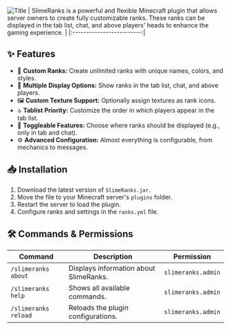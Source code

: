 ![Title](https://github.com/user-attachments/assets/f3524319-1fff-40d1-8fe9-9d07833f8887)
| SlimeRanks is a powerful and flexible Minecraft plugin that allows server owners to create fully customizable ranks. These ranks can be displayed in the tab list, chat, and above players' heads to enhance the gaming experience. |
|:-------------------------:|

## ✨ Features
- 🔹 **Custom Ranks:** Create unlimited ranks with unique names, colors, and styles.
- 📜 **Multiple Display Options:** Show ranks in the tab list, chat, and above players.
- 🖼️ **Custom Texture Support:** Optionally assign textures as rank icons.
- 🔝 **Tablist Priority:** Customize the order in which players appear in the tab list.
- 🚫 **Toggleable Features:** Choose where ranks should be displayed (e.g., only in tab and chat).
- ⚙ **Advanced Configuration:** Almost everything is configurable, from mechanics to messages.

## 📥 Installation
1. Download the latest version of `SlimeRanks.jar`.
2. Move the file to your Minecraft server's `plugins` folder.
3. Restart the server to load the plugin.
4. Configure ranks and settings in the `ranks.yml` file.

## 🛠 Commands & Permissions
| Command | Description | Permission |
| -------- | ------- | ------- |
| `/slimeranks about` | Displays information about SlimeRanks. | `slimeranks.admin` |
| `/slimeranks help` | Shows all available commands. | `slimeranks.admin` |
| `/slimeranks reload` | Reloads the plugin configurations. | `slimeranks.admin` |
